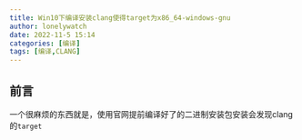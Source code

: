 ```yaml
---
title: Win10下编译安装clang使得target为x86_64-windows-gnu
author: lonelywatch
date: 2022-11-5 15:14
categories: [编译]
tags: [编译,CLANG]
---
```


## 前言

一个很麻烦的东西就是，使用官网提前编译好了的二进制安装包安装会发现clang的`target`